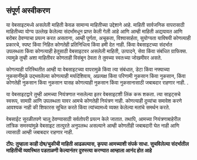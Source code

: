## संपूर्ण अस्वीकरण

या वेबसाइटमध्ये असलेली माहिती केवळ सामान्य माहितीच्या उद्देशाने आहे. माहिती सार्वजनिक वापरासाठी माहितीच्या योग्य उल्लेख केलेल्या संदर्भांमधून प्राप्त केली गेली आहे आणि आम्ही माहिती अद्ययावत आणि बरोबर ठेवण्याचा प्रयत्न करत असताना, आम्ही पूर्णता, अचूकता, विश्वासार्हता, सुयोग्यता याविषयी कोणत्याही प्रकारचे, स्पष्ट किंवा निहित कोणतेही प्रतिनिधित्व किंवा हमी देत नाही. किंवा वेबसाइटच्या संदर्भात उपलब्धता किंवा कोणत्याही हेतूसाठी वेबसाइटवर असलेली माहिती, उत्पादने, सेवा किंवा संबंधित ग्राफिक्स. त्यामुळे तुम्ही अशा माहितीवर कोणताही विसंबून ठेवता ते तुमच्या स्वतःच्या जोखमीवर असते.

कोणत्याही परिस्थितीत आम्ही या वेबसाइटच्या वापरामुळे किंवा त्या संबंधात, डेटा किंवा नफ्याच्या नुकसानीमुळे उद्भवलेल्या कोणत्याही मर्यादेशिवाय, अप्रत्यक्ष किंवा परिणामी नुकसान किंवा नुकसान, किंवा कोणतेही नुकसान किंवा नुकसान यासह कोणत्याही नुकसान किंवा नुकसानासाठी जबाबदार राहणार नाही. .

या वेबसाइटद्वारे तुम्ही आमच्या नियंत्रणात नसलेल्या इतर वेबसाइटशी लिंक करू शकता. त्या साइट्सचे स्वरूप, सामग्री आणि उपलब्धता यावर आमचे कोणतेही नियंत्रण नाही. कोणत्याही दुव्यांचा समावेश करणे आवश्यक नाही की शिफारस सूचित करते किंवा त्यांच्यामध्ये व्यक्त केलेल्या मतांचे समर्थन करते.

वेबसाईट सुरळीतपणे चालू ठेवण्यासाठी सर्वतोपरी प्रयत्न केले जातात. तथापि, आमच्या नियंत्रणाबाहेरील तांत्रिक समस्यांमुळे वेबसाइट तात्पुरते अनुपलब्ध असल्याने आम्ही कोणतीही जबाबदारी घेत नाही आणि त्यासाठी आम्ही जबाबदार राहणार नाही.

**टीप: तुम्हाला काही दोष/चुकीची माहिती आढळल्यास, कृपया आमच्याशी संपर्क साधा. सुचविलेल्या संदर्भातील माहितीची व्यवस्थित पडताळणी केल्यानंतर दुरुस्त्या करण्यात आम्हाला आनंद होत आहे**